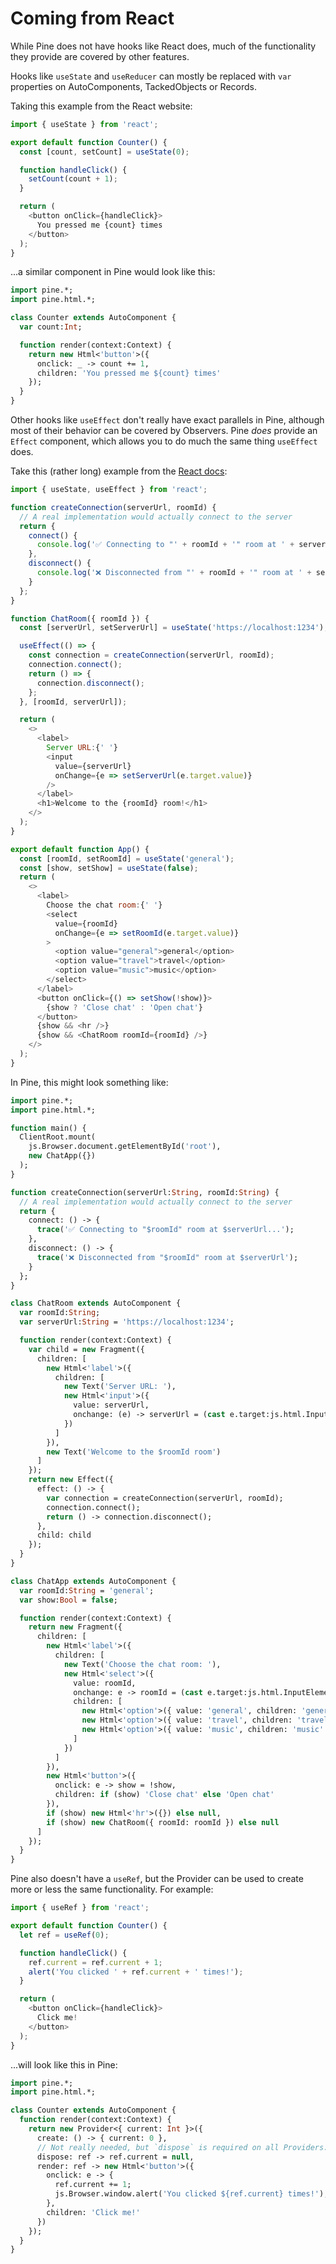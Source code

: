 Coming from React
=================

While Pine does not have hooks like React does, much of the functionality they provide are covered by other features.

Hooks like `useState` and `useReducer` can mostly be replaced with `var` properties on AutoComponents, TackedObjects or Records.

Taking this example from the React website:

```js
import { useState } from 'react';

export default function Counter() {
  const [count, setCount] = useState(0);

  function handleClick() {
    setCount(count + 1);
  }

  return (
    <button onClick={handleClick}>
      You pressed me {count} times
    </button>
  );
}
```

...a similar component in Pine would look like this:

```haxe
import pine.*;
import pine.html.*;

class Counter extends AutoComponent {
  var count:Int;

  function render(context:Context) {
    return new Html<'button'>({
      onclick: _ -> count += 1,
      children: 'You pressed me ${count} times'
    });
  }
}
```

Other hooks like `useEffect` don't really have exact parallels in Pine, although most of their behavior can be covered by Observers. Pine *does* provide an `Effect` component, which allows you to do much the same thing `useEffect` does.

Take this (rather long) example from the [React docs](https://beta.reactjs.org/reference/react/useEffect):

```js
import { useState, useEffect } from 'react';

function createConnection(serverUrl, roomId) {
  // A real implementation would actually connect to the server
  return {
    connect() {
      console.log('✅ Connecting to "' + roomId + '" room at ' + serverUrl + '...');
    },
    disconnect() {
      console.log('❌ Disconnected from "' + roomId + '" room at ' + serverUrl);
    }
  };
}

function ChatRoom({ roomId }) {
  const [serverUrl, setServerUrl] = useState('https://localhost:1234');

  useEffect(() => {
    const connection = createConnection(serverUrl, roomId);
    connection.connect();
    return () => {
      connection.disconnect();
    };
  }, [roomId, serverUrl]);

  return (
    <>
      <label>
        Server URL:{' '}
        <input
          value={serverUrl}
          onChange={e => setServerUrl(e.target.value)}
        />
      </label>
      <h1>Welcome to the {roomId} room!</h1>
    </>
  );
}

export default function App() {
  const [roomId, setRoomId] = useState('general');
  const [show, setShow] = useState(false);
  return (
    <>
      <label>
        Choose the chat room:{' '}
        <select
          value={roomId}
          onChange={e => setRoomId(e.target.value)}
        >
          <option value="general">general</option>
          <option value="travel">travel</option>
          <option value="music">music</option>
        </select>
      </label>
      <button onClick={() => setShow(!show)}>
        {show ? 'Close chat' : 'Open chat'}
      </button>
      {show && <hr />}
      {show && <ChatRoom roomId={roomId} />}
    </>
  );
}
```

In Pine, this might look something like:

```haxe
import pine.*;
import pine.html.*;

function main() {
  ClientRoot.mount(
    js.Browser.document.getElementById('root'),
    new ChatApp({})
  );
}

function createConnection(serverUrl:String, roomId:String) {
  // A real implementation would actually connect to the server
  return {
    connect: () -> {
      trace('✅ Connecting to "$roomId" room at $serverUrl...');
    },
    disconnect: () -> {
      trace('❌ Disconnected from "$roomId" room at $serverUrl');
    }
  };
}

class ChatRoom extends AutoComponent {
  var roomId:String;
  var serverUrl:String = 'https://localhost:1234';

  function render(context:Context) {
    var child = new Fragment({
      children: [
        new Html<'label'>({
          children: [
            new Text('Server URL: '),
            new Html<'input'>({
              value: serverUrl,
              onchange: (e) -> serverUrl = (cast e.target:js.html.InputElement).value
            })
          ]
        }),
        new Text('Welcome to the $roomId room')
      ]
    });
    return new Effect({
      effect: () -> {
        var connection = createConnection(serverUrl, roomId);
        connection.connect();
        return () -> connection.disconnect();
      },
      child: child
    });
  }
}

class ChatApp extends AutoComponent {
  var roomId:String = 'general';
  var show:Bool = false;

  function render(context:Context) {
    return new Fragment({
      children: [
        new Html<'label'>({
          children: [
            new Text('Choose the chat room: '),
            new Html<'select'>({
              value: roomId,
              onchange: e -> roomId = (cast e.target:js.html.InputElement).value,
              children: [
                new Html<'option'>({ value: 'general', children: 'general' }),
                new Html<'option'>({ value: 'travel', children: 'travel' }),
                new Html<'option'>({ value: 'music', children: 'music' })
              ]
            })
          ]
        }),
        new Html<'button'>({
          onclick: e -> show = !show,
          children: if (show) 'Close chat' else 'Open chat'
        }),
        if (show) new Html<'hr'>({}) else null,
        if (show) new ChatRoom({ roomId: roomId }) else null
      ]
    });
  }
}
```

Pine also doesn't have a `useRef`, but the Provider can be used to create more or less the same functionality. For example:

```js
import { useRef } from 'react';

export default function Counter() {
  let ref = useRef(0);

  function handleClick() {
    ref.current = ref.current + 1;
    alert('You clicked ' + ref.current + ' times!');
  }

  return (
    <button onClick={handleClick}>
      Click me!
    </button>
  );
}
```

...will look like this in Pine:

```haxe
import pine.*;
import pine.html.*;

class Counter extends AutoComponent {
  function render(context:Context) {
    return new Provider<{ current: Int }>({
      create: () -> { current: 0 },
      // Not really needed, but `dispose` is required on all Providers:
      dispose: ref -> ref.current = null,
      render: ref -> new Html<'button'>({
        onclick: e -> {
          ref.current += 1;
          js.Browser.window.alert('You clicked ${ref.current} times!');
        },
        children: 'Click me!'
      })
    });
  }
}
```
